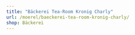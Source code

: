 ```yaml
---
title: "Bäckerei Tea-Room Kronig Charly"
url: /moerel/baeckerei-tea-room-kronig-charly/
shop: Bäckerei
---
```

